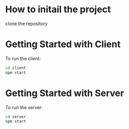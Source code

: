 # How to initail the project
clone the repository

# Getting Started with Client
To run the client:
```bash
cd client
npm start
``` 

# Getting Started with Server
To run the server:
```bash
cd server
npm start
``` 
